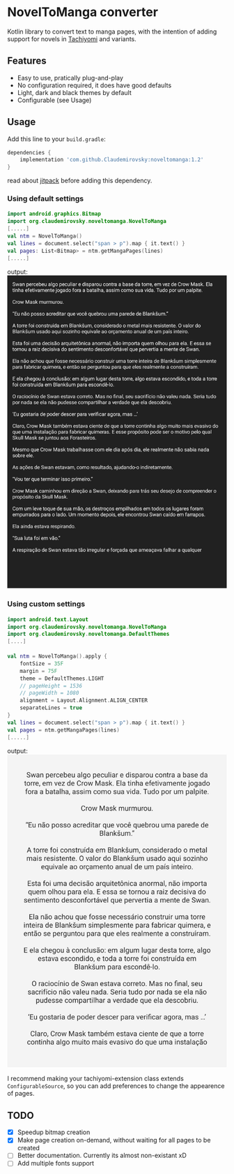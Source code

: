 # NovelToManga converter
Kotlin library to convert text to manga pages, with the intention of adding support for novels in [Tachiyomi](https://github.com/tachiyomiorg/tachiyomi) and variants.
## Features
 - Easy to use, pratically plug-and-play
 - No configuration required, it does have good defaults
 - Light, dark and black themes by default
 - Configurable (see Usage)

## Usage
Add this line to your `build.gradle`:
```groovy
dependencies {
    implementation 'com.github.Claudemirovsky:noveltomanga:1.2'
}
```
read about [jitpack](https://jitpack.io) before adding this dependency.
### Using default settings
```kotlin
import android.graphics.Bitmap
import org.claudemirovsky.noveltomanga.NovelToManga
[.....]
val ntm = NovelToManga()
val lines = document.select("span > p").map { it.text() }
val pages: List<Bitmap> = ntm.getMangaPages(lines)
[.....]
```
output:
![default settings](.github/readme-images/page_default.jpg)
### Using custom settings
```kotlin
import android.text.Layout
import org.claudemirovsky.noveltomanga.NovelToManga
import org.claudemirovsky.noveltomanga.DefaultThemes
[....]

val ntm = NovelToManga().apply {
    fontSize = 35F
    margin = 75F
    theme = DefaultThemes.LIGHT
    // pageHeight = 1536
    // pageWidth = 1080
    alignment = Layout.Alignment.ALIGN_CENTER
    separateLines = true
}
val lines = document.select("span > p").map { it.text() }
val pages = ntm.getMangaPages(lines)
[.....]
```
output:
![custom settings](.github/readme-images/page_custom.jpg)

I recommend making your tachiyomi-extension class extends `ConfigurableSource`, so you can add preferences to change the appearence of pages.

## TODO
- [x] Speedup bitmap creation
- [x] Make page creation on-demand, without waiting for all pages to be created
- [ ] Better documentation. Currently its almost non-existant xD
- [ ] Add multiple fonts support
